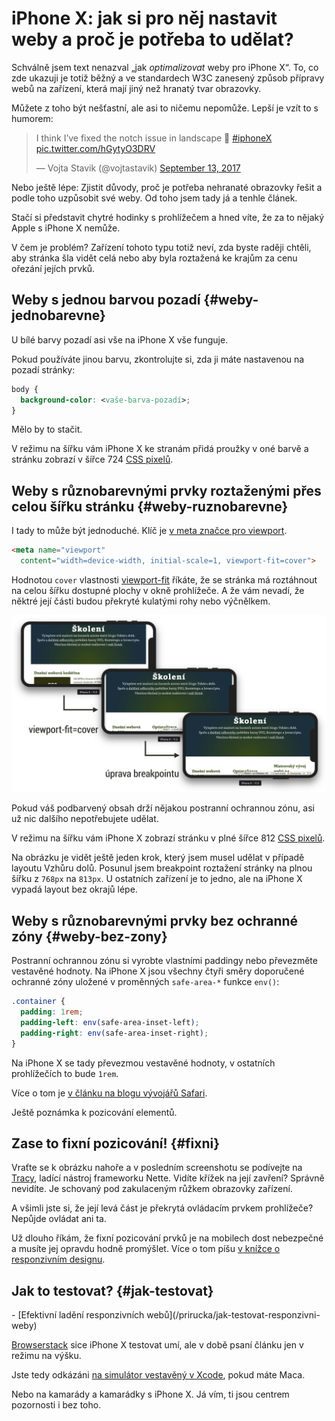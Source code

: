 # iPhone X: jak si pro něj nastavit weby a proč je potřeba to udělat?

Schválně jsem text nenazval „jak *optimalizovat* weby pro iPhone X“. To, co zde ukazuji je totiž běžný a ve standardech W3C zanesený způsob přípravy webů na zařízení, která mají jiný než hranatý tvar obrazovky. 

Můžete z toho být nešťastní, ale asi to ničemu nepomůže. Lepší je vzít to s humorem:

<blockquote class="twitter-tweet" data-lang="en"><p lang="en" dir="ltr">I think I’ve fixed the notch issue in landscape 🍾 <a href="https://twitter.com/hashtag/iphoneX?src=hash&amp;ref_src=twsrc%5Etfw">#iphoneX</a> <a href="https://t.co/hGytyO3DRV">pic.twitter.com/hGytyO3DRV</a></p>&mdash; Vojta Stavik (@vojtastavik) <a href="https://twitter.com/vojtastavik/status/907911237983449088?ref_src=twsrc%5Etfw">September 13, 2017</a></blockquote>
<script async src="https://platform.twitter.com/widgets.js" charset="utf-8"></script>

Nebo ještě lépe: Zjistit důvody, proč je potřeba nehranaté obrazovky řešit a podle toho uzpůsobit své weby. Od toho jsem tady já a tenhle článek.

Stačí si představit chytré hodinky s prohlížečem a hned víte, že za to nějaký Apple s iPhone X nemůže. 

<!-- AdSnippet -->

V čem je problém? Zařízení tohoto typu totiž neví, zda byste raději chtěli, aby stránka šla vidět celá nebo aby byla roztažená ke krajům za cenu ořezání jejích prvků.


## Weby s jednou barvou pozadí {#weby-jednobarevne}

U bílé barvy pozadí asi vše na iPhone X vše funguje. 

Pokud používáte jinou barvu, zkontrolujte si, zda ji máte nastavenou na pozadí stránky:

```css
body {
  background-color: <vaše-barva-pozadí>;
}
```

Mělo by to stačit.

V režimu na šířku vám iPhone X ke stranám přidá proužky v oné barvě a stránku zobrazí v šířce 724 [CSS pixelů](css-pixel.md).


## Weby s různobarevnými prvky roztaženými přes celou šířku stránku  {#weby-ruznobarevne}

I tady to může být jednoduché. Klíč je [v meta značce pro viewport](meta-viewport.md). 

```html
<meta name="viewport" 
  content="width=device-width, initial-scale=1, viewport-fit=cover">
```

Hodnotou `cover` vlastnosti [viewport-fit](meta-viewport.md#viewport-fit) říkáte, že se stránka má roztáhnout na celou šířku dostupné plochy v okně prohlížeče. A že vám nevadí, že něktré její části budou překryté kulatými rohy nebo výčnělkem.

![Úprava Vzhůru dolů pro iPhone X](dist/images/original/iphone-x.jpg)

Pokud váš podbarvený obsah drží nějakou postranní ochrannou zónu, asi už nic dalšího nepotřebujete udělat.

V režimu na šířku vám iPhone X zobrazí stránku v plné šířce 812 [CSS pixelů](css-pixel.md).

<!-- AdSnippet -->

Na obrázku je vidět ještě jeden krok, který jsem musel udělat v případě layoutu Vzhůru dolů. Posunul jsem breakpoint roztažení stránky na plnou šířku z `768px` na `813px`. U ostatních zařízení je to jedno, ale na iPhone X vypadá layout bez okrajů lépe.


## Weby s různobarevnými prvky bez ochranné zóny {#weby-bez-zony}

Postranní ochrannou zónu si vyrobte vlastními paddingy nebo převezměte vestavěné hodnoty. Na iPhone X jsou všechny čtyři směry doporučené ochranné zóny uložené v proměnných `safe-area-*` funkce `env()`:

```css
.container {
  padding: 1rem;
  padding-left: env(safe-area-inset-left);
  padding-right: env(safe-area-inset-right);
}
```

Na iPhone X se tady převezmou vestavěné hodnoty, v ostatních prohlížečích to bude `1rem`.

Více o tom je [v článku na blogu vývojářů Safari](https://webkit.org/blog/7929/designing-websites-for-iphone-x/).

Ještě poznámka k pozicování elementů. 

## Zase to fixní pozicování! {#fixni}

Vraťte se k obrázku nahoře a v posledním screenshotu se podívejte na [Tracy](https://tracy.nette.org/cs/), ladící nástroj frameworku Nette. Vidíte křížek na její zavření? Správně nevidíte. Je schovaný pod zakulaceným růžkem obrazovky zařízení.

A všimli jste si, že její levá část je překrytá ovládacím prvkem prohlížeče? Nepůjde ovládat ani ta.

Už dlouho říkám, že fixní pozicování prvků je na mobilech dost nebezpečné a musíte jej opravdu hodně promýšlet. Více o tom píšu [v knížce o responzivním designu](https://www.vzhurudolu.cz/ebook-responzivni).


## Jak to testovat? {#jak-testovat}

<div class="related" markdown="1">
- [Efektivní ladění responzivních webů](/prirucka/jak-testovat-responzivni-weby)
</div>

[Browserstack](https://www.browserstack.com/s) sice iPhone X testovat umí, ale v době psaní článku jen v režimu na výšku.

Jste tedy odkázáni [na simulátor vestavěný v Xcode](https://developer.apple.com/library/content/documentation/IDEs/Conceptual/iOS_Simulator_Guide/Introduction/Introduction.html), pokud máte Maca. 

Nebo na kamarády a kamarádky s iPhone X. Já vím, ti jsou centrem pozornosti i bez toho.

<!-- AdSnippet -->
